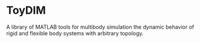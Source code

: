 # ToyDIM
A library of MATLAB tools  for multibody simulation the  dynamic behavior of rigid and flexible body systems with arbitrary topology.
